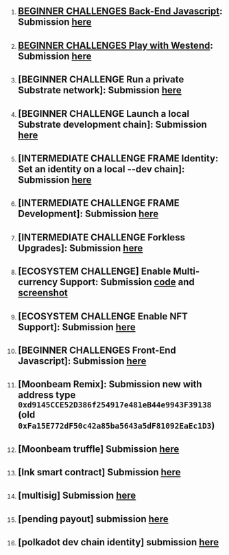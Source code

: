 1.  ## [BEGINNER CHALLENGES Back-End Javascript](https://gitcoin.co/issue/Polkadot-Network/hello-world-by-polkadot/13/100023939): Submission [here](https://github.com/fussyl/polkadot-hello-world/blob/main/back-end.js)
2.  ## [BEGINNER CHALLENGES Play with Westend](https://gitcoin.co/issue/Polkadot-Network/hello-world-by-polkadot/15/100023941): Submission [here](https://westend.subscan.io/extrinsic/0x47a07dc44093c3e80ae897453ae6505d2ac8a5e68e3c3187fabdb4d53ab7019e) 
3.  ## [BEGINNER CHALLENGE Run a private Substrate network]: Submission [here](https://github.com/fussyl/polkadot-hello-world/blob/main/private-network.png)
4.  ## [BEGINNER CHALLENGE Launch a local Substrate development chain]: Submission [here](https://github.com/fussyl/polkadot-hello-world/blob/main/local-private-network.png) 
5.  ## [INTERMEDIATE CHALLENGE FRAME Identity: Set an identity on a local --dev chain]: Submission [here](https://github.com/fussyl/polkadot-hello-world/blob/main/Frame%20Identity%20Local%20Dev.png)
6.  ## [INTERMEDIATE CHALLENGE FRAME Development]: Submission [here](https://github.com/fussyl/polkadot-hello-world/blob/main/FRAME-Development.md)
7.  ## [INTERMEDIATE CHALLENGE Forkless Upgrades]: Submission [here](https://github.com/fussyl/polkadot-hello-world/blob/main/Runtime%20Upgrade.png)
8.  ## [ECOSYSTEM CHALLENGE] Enable Multi-currency Support: Submission [code](https://github.com/fussyl/sub-node-orml) and [screenshot](https://github.com/fussyl/sub-node-orml/blob/master/orml-token%20custom%20currency%20transfer.png)
9.  ## [ECOSYSTEM CHALLENGE Enable NFT Support]: Submission [here](https://github.com/fussyl/sub-node-orml)
10.  ## [BEGINNER CHALLENGES Front-End Javascript]: Submission [here](https://github.com/fussyl/sub-frontend-template-custom)
11.  ## [Moonbeam Remix]: Submission new with address type `0xd9145CCE52D386f254917e481eB44e9943F39138` (old `0xFa15E772dF50c42a85ba5643a5dF81092EaEc1D3`)
12.  ## [Moonbeam truffle] Submission [here](https://github.com/fussyl/polkadot-hello-world/blob/main/moonbeam-truffle.md)
13.  ## [Ink smart contract] Submission [here](https://github.com/fussyl/polkadot-hello-world/blob/main/ink.md)
14.  ## [multisig] Submission [here](https://github.com/fussyl/polkadot-hello-world/blob/main/multisig.md)
15.  ## [pending payout] submission [here](https://github.com/fussyl/pendingpayout)
16.  ## [polkadot dev chain identity] submission [here](https://github.com/fussyl/polkadot-hello-world/blob/main/devchain-identity)
